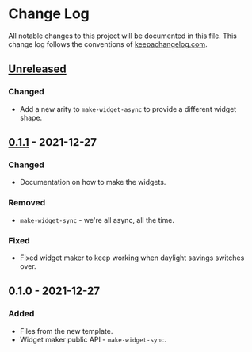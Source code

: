 # Change Log
All notable changes to this project will be documented in this file. This change log follows the conventions of [keepachangelog.com](http://keepachangelog.com/).

## [Unreleased]
### Changed
- Add a new arity to `make-widget-async` to provide a different widget shape.

## [0.1.1] - 2021-12-27
### Changed
- Documentation on how to make the widgets.

### Removed
- `make-widget-sync` - we're all async, all the time.

### Fixed
- Fixed widget maker to keep working when daylight savings switches over.

## 0.1.0 - 2021-12-27
### Added
- Files from the new template.
- Widget maker public API - `make-widget-sync`.

[Unreleased]: https://sourcehost.site/your-name/clj-transaction/compare/0.1.1...HEAD
[0.1.1]: https://sourcehost.site/your-name/clj-transaction/compare/0.1.0...0.1.1
